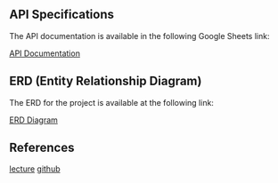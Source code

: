 ## API Specifications

The API documentation is available in the following Google Sheets link:

[API Documentation](https://docs.google.com/spreadsheets/d/1tmnjZPdTYOeC121E65hkmrpiuG37pomycJUBN5AzQIE/edit?gid=0#gid=0)

## ERD (Entity Relationship Diagram)

The ERD for the project is available at the following link:

[ERD Diagram](https://www.erdcloud.com/d/EBTzGm8TtzLhLTajq)

## References
[lecture](https://fastcampus.co.kr/classroom/211368)
[github](https://github.com/djkeh)
